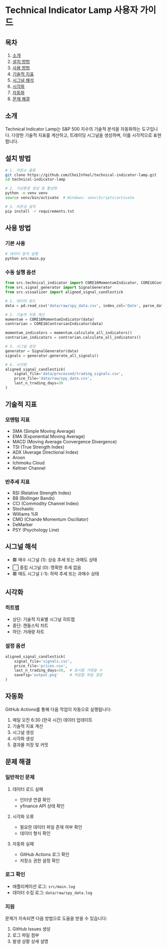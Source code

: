 # Technical Indicator Lamp 사용자 가이드

## 목차
1. [소개](#소개)
2. [설치 방법](#설치-방법)
3. [사용 방법](#사용-방법)
4. [기술적 지표](#기술적-지표)
5. [시그널 해석](#시그널-해석)
6. [시각화](#시각화)
7. [자동화](#자동화)
8. [문제 해결](#문제-해결)

## 소개
Technical Indicator Lamp는 S&P 500 지수의 기술적 분석을 자동화하는 도구입니다. 다양한 기술적 지표를 계산하고, 트레이딩 시그널을 생성하며, 이를 시각적으로 표현합니다.

## 설치 방법
```bash
# 1. 저장소 클론
git clone https://github.com/ChoiInYeol/technical-indicator-lamp.git
cd technical-indicator-lamp

# 2. 가상환경 생성 및 활성화
python -m venv venv
source venv/bin/activate  # Windows: venv\Scripts\activate

# 3. 의존성 설치
pip install -r requirements.txt
```

## 사용 방법
### 기본 사용
```python
# 데이터 분석 실행
python src/main.py
```

### 수동 실행 옵션
```python
from src.technical_indicator import CORE16MomentumIndicator, CORE16ContrarianIndicator
from src.signal_generator import SignalGenerator
from src.visualizer import aligned_signal_candlestick

# 1. 데이터 로드
data = pd.read_csv('data/raw/spy_data.csv', index_col='Date', parse_dates=True)

# 2. 기술적 지표 계산
momentum = CORE16MomentumIndicator(data)
contrarian = CORE16ContrarianIndicator(data)

momentum_indicators = momentum.calculate_all_indicators()
contrarian_indicators = contrarian.calculate_all_indicators()

# 3. 시그널 생성
generator = SignalGenerator(data)
signals = generator.generate_all_signals()

# 4. 시각화
aligned_signal_candlestick(
    signal_file='data/processed/trading_signals.csv',
    price_file='data/raw/spy_data.csv',
    last_n_trading_days=30
)
```

## 기술적 지표
### 모멘텀 지표
- SMA (Simple Moving Average)
- EMA (Exponential Moving Average)
- MACD (Moving Average Convergence Divergence)
- TSI (True Strength Index)
- ADX (Average Directional Index)
- Aroon
- Ichimoku Cloud
- Keltner Channel

### 반추세 지표
- RSI (Relative Strength Index)
- BB (Bollinger Bands)
- CCI (Commodity Channel Index)
- Stochastic
- Williams %R
- CMO (Chande Momentum Oscillator)
- DeMarker
- PSY (Psychology Line)

## 시그널 해석
- 🟩 매수 시그널 (1): 상승 추세 또는 과매도 상태
- ⬜️ 중립 시그널 (0): 명확한 추세 없음
- 🟥 매도 시그널 (-1): 하락 추세 또는 과매수 상태

## 시각화
### 히트맵
- 상단: 기술적 지표별 시그널 히트맵
- 중단: 캔들스틱 차트
- 하단: 거래량 차트

### 설정 옵션
```python
aligned_signal_candlestick(
    signal_file='signals.csv',
    price_file='prices.csv',
    last_n_trading_days=30,  # 표시할 거래일 수
    savefig='output.png'     # 저장할 파일 경로
)
```

## 자동화
GitHub Actions를 통해 다음 작업이 자동으로 실행됩니다:
1. 매일 오전 6:30 (한국 시간) 데이터 업데이트
2. 기술적 지표 계산
3. 시그널 생성
4. 시각화 생성
5. 결과물 저장 및 커밋

## 문제 해결
### 일반적인 문제
1. 데이터 로드 실패
   - 인터넷 연결 확인
   - yfinance API 상태 확인

2. 시각화 오류
   - 필요한 데이터 파일 존재 여부 확인
   - 데이터 형식 확인

3. 자동화 실패
   - GitHub Actions 로그 확인
   - 저장소 권한 설정 확인

### 로그 확인
- 애플리케이션 로그: `src/main.log`
- 데이터 수집 로그: `data/raw/spy_data.log`

### 지원
문제가 지속되면 다음 방법으로 도움을 받을 수 있습니다:
1. GitHub Issues 생성
2. 로그 파일 첨부
3. 발생 상황 상세 설명 